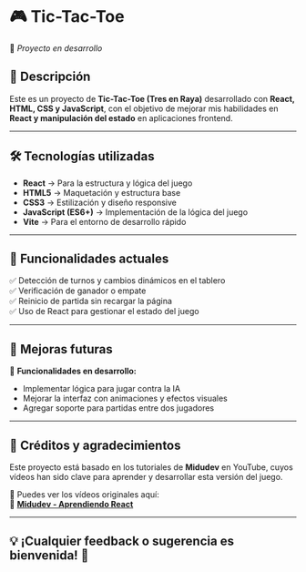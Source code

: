 # 🎮 Tic-Tac-Toe
📌 *Proyecto en desarrollo*  

## 🚀 Descripción  
Este es un proyecto de **Tic-Tac-Toe (Tres en Raya)** desarrollado con **React, HTML, CSS y JavaScript**, con el objetivo de mejorar mis habilidades en **React y manipulación del estado** en aplicaciones frontend.  

---

## 🛠️ Tecnologías utilizadas  
- **React** → Para la estructura y lógica del juego  
- **HTML5** → Maquetación y estructura base  
- **CSS3** → Estilización y diseño responsive  
- **JavaScript (ES6+)** → Implementación de la lógica del juego  
- **Vite** → Para el entorno de desarrollo rápido  

---

## 🎯 Funcionalidades actuales  
✅ Detección de turnos y cambios dinámicos en el tablero  
✅ Verificación de ganador o empate  
✅ Reinicio de partida sin recargar la página  
✅ Uso de React para gestionar el estado del juego  

---

## 🔄 Mejoras futuras  
🚧 **Funcionalidades en desarrollo:**  
- Implementar lógica para jugar contra la IA  
- Mejorar la interfaz con animaciones y efectos visuales  
- Agregar soporte para partidas entre dos jugadores  

---

## 🎥 Créditos y agradecimientos  
Este proyecto está basado en los tutoriales de **Midudev** en YouTube, cuyos vídeos han sido clave para aprender y desarrollar esta versión del juego.  

📌 Puedes ver los vídeos originales aquí:  
🔗 **[Midudev - Aprendiendo React](https://www.youtube.com/playlist?list=PLUofhDIg_38q4D0xNWp7FEHOTcZhjWJ29)**

---

## 💡 ¡Cualquier feedback o sugerencia es bienvenida! 🚀
